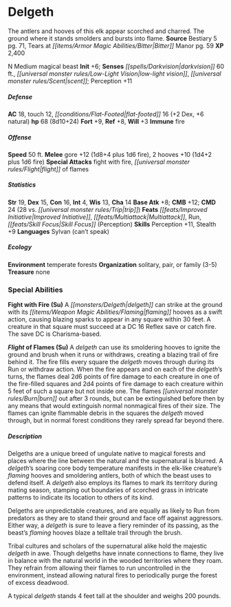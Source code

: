 ﻿---
cssclass: [monsters]
title1: Delgeth
desc_short: The antlers and hooves of this elk appear scorched and charred. The ground
  where it stands smolders and bursts into flame.
title2: Delgeth
CR: 6
sources:
- name: Bestiary 5
  page: 71
  link: http://paizo.com/products/btpy9g9x?Pathfinder-Roleplaying-Game-Bestiary-5
- name: Tears at Bitter Manor
  page: 59
  link: http://paizo.com/products/btpy93qw?Pathfinder-Module-Tears-at-Bitter-Manor
XP: 2400
alignment: N
size: Medium
type: magical beast
initiative:
  bonus: 6
senses:
  darkvision: 60
  low-light vision: true
  scent: true
AC:
  AC: 18
  touch: 12
  flat_footed: 16
  components:
    dex: 2
    natural: 6
HP:
  HP: 68
  long: 8d10+24
saves:
  fort: 9
  ref: 8
  will: 3
immunities:
- fire
speeds:
  base: 50
attacks:
  melee:
  - - text: gore +12 (1d8+4 plus 1d6 fire)
      entries:
      - - damage: 1d8+4
        - damage: 1d6
          type: fire
      attack: gore
      bonus:
      - 12
    - text: 2 hooves +10 (1d4+2 plus 1d6 fire)
      entries:
      - - damage: 1d4+2
        - damage: 1d6
          type: fire
      count: 2
      attack: hooves
      bonus:
      - 10
  special:
  - fight with fire
  - flight of flames
ability_scores:
  STR: 19
  DEX: 15
  CON: 16
  INT: 4
  WIS: 13
  CHA: 14
BAB: 8
CMB: 12
CMD: 24
CMD_other: 28 vs. trip
feats:
- name: Improved Initiative
- name: Multiattack
- name: Run
- name: Skill Focus (Perception)
skills:
  Perception: 11
  Stealth: 9
languages:
- Sylvan (can't speak)
ecology:
  environment: temperate forests
  organization: solitary, pair, or family (3-5)
  treasure_type: none
special_abilities:
  Fight with Fire (Su): A delgeth can strike at the ground with its flaming hooves
    as a swift action, causing blazing sparks to appear in any square within 30 feet.
    A creature in that square must succeed at a DC 16 Reflex save or catch fire. The
    save DC is Charisma-based.
  Flight of Flames (Su): A delgeth can use its smoldering hooves to ignite the ground
    and brush when it runs or withdraws, creating a blazing trail of fire behind it.
    The fire fills every square the delgeth moves through during its Run or withdraw
    action. When the fire appears and on each of the delgeth's turns, the flames deal
    2d6 points of fire damage to each creature in one of the fire-filled squares and
    2d4 points of fire damage to each creature within 5 feet of such a square but
    not inside one. The flames burn out after 3 rounds, but can be extinguished before
    then by any means that would extinguish normal nonmagical fires of their size.
    The flames can ignite flammable debris in the squares the delgeth moved through,
    but in normal forest conditions they rarely spread far beyond there.
desc_long: |-
  Delgeths are a unique breed of ungulate native to magical forests and places where the line between the natural and the supernatural is blurred. A delgeth's soaring core body temperature manifests in the elk-like creature's flaming hooves and smoldering antlers, both of which the beast uses to defend itself. A delgeth also employs its flames to mark its territory during mating season, stamping out boundaries of scorched grass in intricate patterns to indicate its location to others of its kind.

  Delgeths are unpredictable creatures, and are equally as likely to Run from predators as they are to stand their ground and face off against aggressors. Either way, a delgeth is sure to leave a fiery reminder of its passing, as the beast's flaming hooves blaze a telltale trail through the brush.

  Tribal cultures and scholars of the supernatural alike hold the majestic delgeth in awe. Though delgeths have innate connections to flame, they live in balance with the natural world in the wooded territories where they roam. They refrain from allowing their flames to run uncontrolled in the environment, instead allowing natural fires to periodically purge the forest of excess deadwood.

  A typical delgeth stands 4 feet tall at the shoulder and weighs 200 pounds.

---

# Delgeth
The antlers and hooves of this elk appear scorched and charred. The ground where it stands smolders and bursts into flame.
**Source** Bestiary 5 pg. 71, Tears at _[[items/Armor Magic Abilities/Bitter|Bitter]]_ Manor pg. 59
**XP** 2,400

N Medium magical beast
**Init** +6; **Senses** _[[spells/Darkvision|darkvision]]_ 60 ft., _[[universal monster rules/Low-Light Vision|low-light vision]]_, _[[universal monster rules/Scent|scent]]_; Perception +11

##### Defense

**AC** 18, touch 12, _[[conditions/Flat-Footed|flat-footed]]_ 16 (+2 Dex, +6 natural)
**hp** 68 (8d10+24)
**Fort** +9, **Ref** +8, **Will** +3
**Immune** fire

##### Offense
**Speed** 50 ft.
**Melee** gore +12 (1d8+4 plus 1d6 fire), 2 hooves +10 (1d4+2 plus 1d6 fire)
**Special Attacks** fight with fire, _[[universal monster rules/Flight|flight]]_ of flames

##### Statistics
**Str** 19, **Dex** 15, **Con** 16, **Int** 4, **Wis** 13, **Cha** 14
**Base Atk** +8; **CMB** +12; **CMD** 24 (28 vs. _[[universal monster rules/Trip|trip]]_)
**Feats** _[[feats/Improved Initiative|Improved Initiative]]_, _[[feats/Multiattack|Multiattack]]_, Run, _[[feats/Skill Focus|Skill Focus]]_ (Perception)
**Skills** Perception +11, Stealth +9
**Languages** Sylvan (can’t speak)

##### Ecology

**Environment** temperate forests
**Organization** solitary, pair, or family (3-5)
**Treasure** none

### Special Abilities

**Fight with Fire (Su)** A _[[monsters/Delgeth|delgeth]]_ can strike at the ground with its _[[items/Weapon Magic Abilities/Flaming|flaming]]_ hooves as a swift action, causing blazing sparks to appear in any square within 30 feet. A creature in that square must succeed at a DC 16 Reflex save or catch fire. The save DC is Charisma-based.

**_Flight_ of Flames (Su)** A _delgeth_ can use its smoldering hooves to ignite the ground and brush when it runs or withdraws, creating a blazing trail of fire behind it. The fire fills every square the _delgeth_ moves through during its Run or withdraw action. When the fire appears and on each of the _delgeth_’s turns, the flames deal 2d6 points of fire damage to each creature in one of the fire-filled squares and 2d4 points of fire damage to each creature within 5 feet of such a square but not inside one. The flames _[[universal monster rules/Burn|burn]]_ out after 3 rounds, but can be extinguished before then by any means that would extinguish normal nonmagical fires of their size. The flames can ignite flammable debris in the squares the _delgeth_ moved through, but in normal forest conditions they rarely spread far beyond there.

##### Description

Delgeths are a unique breed of ungulate native to magical forests and places where the line between the natural and the supernatural is blurred. A _delgeth_’s soaring core body temperature manifests in the elk-like creature’s _flaming_ hooves and smoldering antlers, both of which the beast uses to defend itself. A _delgeth_ also employs its flames to mark its territory during mating season, stamping out boundaries of scorched grass in intricate patterns to indicate its location to others of its kind.

Delgeths are unpredictable creatures, and are equally as likely to Run from predators as they are to stand their ground and face off against aggressors. Either way, a _delgeth_ is sure to leave a fiery reminder of its passing, as the beast’s _flaming_ hooves blaze a telltale trail through the brush.

Tribal cultures and scholars of the supernatural alike hold the majestic _delgeth_ in awe. Though delgeths have innate connections to flame, they live in balance with the natural world in the wooded territories where they roam. They refrain from allowing their flames to run uncontrolled in the environment, instead allowing natural fires to periodically purge the forest of excess deadwood.

A typical _delgeth_ stands 4 feet tall at the shoulder and weighs 200 pounds.